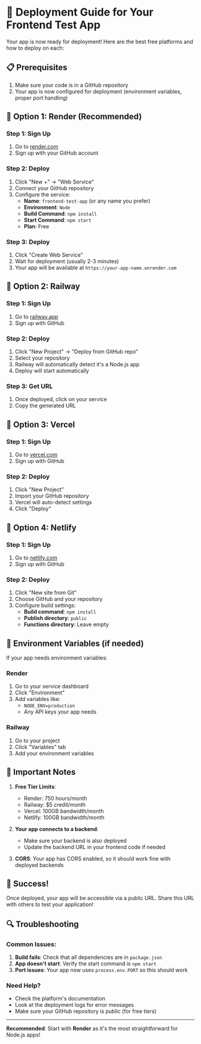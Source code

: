 # 🚀 Deployment Guide for Your Frontend Test App

Your app is now ready for deployment! Here are the best free platforms and how to deploy on each:

## 📋 Prerequisites
1. Make sure your code is in a GitHub repository
2. Your app is now configured for deployment (environment variables, proper port handling)

## 🎯 Option 1: Render (Recommended)

### Step 1: Sign Up
1. Go to [render.com](https://render.com)
2. Sign up with your GitHub account

### Step 2: Deploy
1. Click "New +" → "Web Service"
2. Connect your GitHub repository
3. Configure the service:
   - **Name**: `frontend-test-app` (or any name you prefer)
   - **Environment**: `Node`
   - **Build Command**: `npm install`
   - **Start Command**: `npm start`
   - **Plan**: Free

### Step 3: Deploy
1. Click "Create Web Service"
2. Wait for deployment (usually 2-3 minutes)
3. Your app will be available at `https://your-app-name.onrender.com`

## 🎯 Option 2: Railway

### Step 1: Sign Up
1. Go to [railway.app](https://railway.app)
2. Sign up with GitHub

### Step 2: Deploy
1. Click "New Project" → "Deploy from GitHub repo"
2. Select your repository
3. Railway will automatically detect it's a Node.js app
4. Deploy will start automatically

### Step 3: Get URL
1. Once deployed, click on your service
2. Copy the generated URL

## 🎯 Option 3: Vercel

### Step 1: Sign Up
1. Go to [vercel.com](https://vercel.com)
2. Sign up with GitHub

### Step 2: Deploy
1. Click "New Project"
2. Import your GitHub repository
3. Vercel will auto-detect settings
4. Click "Deploy"

## 🎯 Option 4: Netlify

### Step 1: Sign Up
1. Go to [netlify.com](https://netlify.com)
2. Sign up with GitHub

### Step 2: Deploy
1. Click "New site from Git"
2. Choose GitHub and your repository
3. Configure build settings:
   - **Build command**: `npm install`
   - **Publish directory**: `public`
   - **Functions directory**: Leave empty

## 🔧 Environment Variables (if needed)

If your app needs environment variables:

### Render
1. Go to your service dashboard
2. Click "Environment"
3. Add variables like:
   - `NODE_ENV=production`
   - Any API keys your app needs

### Railway
1. Go to your project
2. Click "Variables" tab
3. Add your environment variables

## 🚨 Important Notes

1. **Free Tier Limits**:
   - Render: 750 hours/month
   - Railway: $5 credit/month
   - Vercel: 100GB bandwidth/month
   - Netlify: 100GB bandwidth/month

2. **Your app connects to a backend**:
   - Make sure your backend is also deployed
   - Update the backend URL in your frontend code if needed

3. **CORS**: Your app has CORS enabled, so it should work fine with deployed backends

## 🎉 Success!

Once deployed, your app will be accessible via a public URL. Share this URL with others to test your application!

## 🔍 Troubleshooting

### Common Issues:
1. **Build fails**: Check that all dependencies are in `package.json`
2. **App doesn't start**: Verify the start command is `npm start`
3. **Port issues**: Your app now uses `process.env.PORT` so this should work

### Need Help?
- Check the platform's documentation
- Look at the deployment logs for error messages
- Make sure your GitHub repository is public (for free tiers)

---

**Recommended**: Start with **Render** as it's the most straightforward for Node.js apps! 